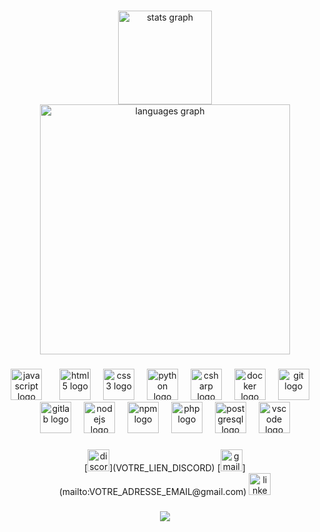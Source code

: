 ###

<div align="center">
  <img src="https://github-readme-stats.vercel.app/api?username=kaldeo&hide_title=false&hide_rank=false&show_icons=true&include_all_commits=true&count_private=true&disable_animations=false&theme=synthwave&locale=fr&hide_border=false" height="150" alt="stats graph"  />
  <img src="https://github-readme-stats.vercel.app/api/top-langs?username=kaldeo&locale=fr&hide_title=false&layout=compact&card_width=320&langs_count=6&theme=synthwave&hide_border=false" height="400" alt="languages graph"  />
</div>

###


<div align="center">
  <img src="https://cdn.jsdelivr.net/gh/devicons/devicon/icons/javascript/javascript-original.svg" height="50" alt="javascript logo"  />
  <img width="20" />
  <img src="https://cdn.jsdelivr.net/gh/devicons/devicon/icons/html5/html5-original.svg" height="50" alt="html5 logo"  />
  <img width="12" />
  <img src="https://cdn.jsdelivr.net/gh/devicons/devicon/icons/css3/css3-original.svg" height="50" alt="css3 logo"  />
  <img width="12" />
  <img src="https://cdn.jsdelivr.net/gh/devicons/devicon/icons/python/python-original.svg" height="50" alt="python logo"  />
  <img width="12" />
  <img src="https://cdn.jsdelivr.net/gh/devicons/devicon/icons/csharp/csharp-original.svg" height="50" alt="csharp logo"  />
  <img width="12" />
  <img src="https://cdn.jsdelivr.net/gh/devicons/devicon/icons/docker/docker-original.svg" height="50" alt="docker logo"  />
  <img width="12" />
  <img src="https://cdn.jsdelivr.net/gh/devicons/devicon/icons/git/git-original.svg" height="50" alt="git logo"  />
  <img width="12" />
  <img src="https://cdn.jsdelivr.net/gh/devicons/devicon/icons/gitlab/gitlab-original.svg" height="50" alt="gitlab logo"  />
  <img width="12" />
  <img src="https://cdn.jsdelivr.net/gh/devicons/devicon/icons/nodejs/nodejs-original.svg" height="50" alt="nodejs logo"  />
  <img width="12" />
  <img src="https://cdn.jsdelivr.net/gh/devicons/devicon/icons/npm/npm-original-wordmark.svg" height="50" alt="npm logo"  />
  <img width="12" />
  <img src="https://cdn.jsdelivr.net/gh/devicons/devicon/icons/php/php-original.svg" height="50" alt="php logo"  />
  <img width="12" />
  <img src="https://cdn.jsdelivr.net/gh/devicons/devicon/icons/postgresql/postgresql-original.svg" height="50" alt="postgresql logo"  />
  <img width="12" />
  <img src="https://cdn.jsdelivr.net/gh/devicons/devicon/icons/vscode/vscode-original.svg" height="50" alt="vscode logo"  />
</div>

###

<div align="center">
[<img src="https://img.shields.io/static/v1?message=Discord&logo=discord&label=&color=7289DA&logoColor=white&labelColor=&style=for-the-badge" height="35" alt="discord logo" />](VOTRE_LIEN_DISCORD)
[<img src="https://img.shields.io/static/v1?message=Gmail&logo=gmail&label=&color=D14836&logoColor=white&labelColor=&style=for-the-badge" height="35" alt="gmail logo" />](mailto:VOTRE_ADRESSE_EMAIL@gmail.com)
  <a href="[VOTRE_LIEN_LINKEDIN](https://www.linkedin.com/in/gabin-freval-64b196293)">
    <img src="https://img.shields.io/static/v1?message=LinkedIn&logo=linkedin&label=&color=0077B5&logoColor=white&labelColor=&style=for-the-badge" height="35" alt="linkedin logo" />
</a>
</div>



###

<div align="center">
  <img src="https://count.getloli.com/@:kaldeo?theme=sketch-1&padding=7&scale=1&align=top&pixelated=1&darkmode=auto"  />
</div>



